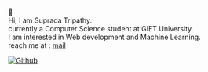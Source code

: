 👏
<br />
Hi, I am Suprada Tripathy. <br/>
currently a Computer Science student at GIET University. <br/>
I am interested in Web development and Machine Learning. <br />
reach me at : [mail](supradatripathy789@gmail.com)

[![Github](https://github-readme-stats.vercel.app/api?username=Suprada-2002&count_private=true&theme=dark&show_icons=true)](https://github.com/Suprada-2002/github-readme-stats)
